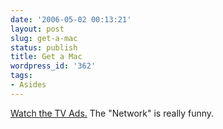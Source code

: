 ```yaml
---
date: '2006-05-02 00:13:21'
layout: post
slug: get-a-mac
status: publish
title: Get a Mac
wordpress_id: '362'
tags:
- Asides
---
```


[Watch the TV Ads.](http://www.apple.com/getamac/ads/) The "Network" is really funny.
